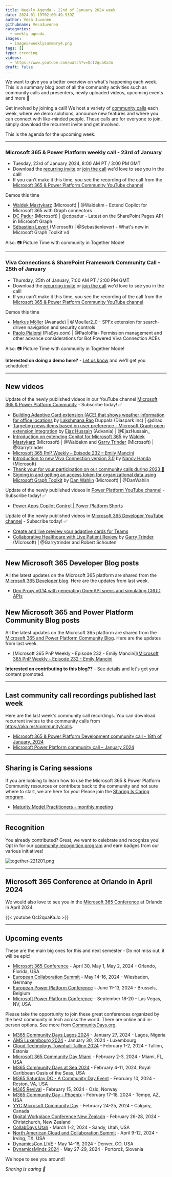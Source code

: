 ```yaml
---
title: Weekly Agenda - 22nd of January 2024 week
date: 2024-01-19T02:00:49.939Z
author: Vesa Juvonen
githubname: VesaJuvonen
categories:
  - weekly agenda
images:
  - images/weeklysummary4.png
tags: []
type: trending
videos:
  - https://www.youtube.com/watch?v=QcI2quaKaJo
draft: false
---
```


We want to give you a better overview on what's happening each week. This is a summary blog post of all the community activities such as community calls and presenters, newly uploaded videos, upcoming events and more 🚀 

Get involved by joining a call! We host a variety of [community calls](https://aka.ms/community/calls) each week, where we demo solutions, announce new features and where you can connect with like-minded people. These calls are for everyone to join, simply download the recurrent invite and get involved.

This is the agenda for the upcoming week:

---

### Microsoft 365 & Power Platform weekly call - 23rd of January

* Tuesday, 23rd of January 2024, 8:00 AM PT / 3:00 PM GMT
* Download the [recurring invite](https://aka.ms/m365-dev-call) or [join the call](https://aka.ms/m365-dev-call-join) we'd love to see you in the call!
* If you can't make it this time, you see the recording of the call from the [Microsoft 365 & Power Platform Community YouTube channel](https://www.youtube.com/playlist?list=PLR9nK3mnD-OUQOW86tT5dkCRQAVGY7DlH)

Demos this time

* [Waldek Mastykarz](https://twitter.com/waldekm) (Microsoft) | @Waldekm - Extend Copilot for Microsoft 365 with Graph connectors
* [DC Padur](https://twitter.com/dcpadur) (Microsoft) | @cdpadur - Latest on the SharePoint Pages API in Microsoft Graph
* [Sébastien Levert](https://twitter.com/sebastienlevert) (Microsoft) | @Sebastienlevert - What's new in Microsoft Graph Toolkit v4

Also: 📷 Picture Time with community in Together Mode!

---

### Viva Connections & SharePoint Framework Community Call - 25th of January

* Thursday, 25th of January, 7:00 AM PT / 2:00 PM GMT
* Download the [recurring invite](https://aka.ms/spdev-spfx-call) or [join the call](https://aka.ms/spdev-spfx-call-join) we'd love to see you in the call!
* If you can't make it this time, you see the recording of the call from the [Microsoft 365 & Power Platform Community YouTube channel](https://www.youtube.com/watch?v=Sxrnc7gSw4A&list=PLR9nK3mnD-OXdcwfcHGsGr78nHWLRsv1x)

Demos this time

* [Markus Möller](https://twitter.com/Moeller2_0) (Avanade) | @Moeller2_0 - SPFx extension for search-driven navigation and security controls​
* [Paolo Pialorsi](https://twitter.com/PaoloPia) (PiaSys.com) | @PaoloPia- Permission management and other advance considerations for Bot Powered Viva Connection ACEs

Also: 📷 Picture Time with community in Together Mode!

**Interested on doing a demo here?** - [Let us know](https://aka.ms/community/request/demo) and we'll get you scheduled!

---

## New videos 

Update of the newly published videos in our YouTube channel [Microsoft 365 & Power Platform Community](https://www.youtube.com/channel/UC_mKdhw-V6CeCM7gTo_Iy7w) - Subscribe today! ✅

* [Building Adaptive Card extension (ACE) that shows weather information for office locations](https://www.youtube.com/watch?v=rkektmwaUAI) by [Lakshmana Rao](https://twitter.com/dlrao) Duppala (Diaspark Inc) | @dlrao
* [Targeting news items based on user preference - Microsoft Graph open extension integration](https://www.youtube.com/watch?v=n_hbAIXzcA8) by [Ejaz Hussain](https://twitter.com/EjazHussain_) (Advania) | @EjazHussain_
* [Introduction on extending Copilot for Microsoft 365](https://www.youtube.com/watch?v=5ifBWFlO6p0) by [Waldek Mastykarz](https://twitter.com/waldekm) (Microsoft) | @Waldekm and [Garry Trinder](https://twitter.com/garrytrinder) (Microsoft) | @Garrytrinder
* [Microsoft 365 PnP Weekly – Episode 232 – Emily Mancini](https://www.youtube.com/watch?v=2ieeEmldqsY)
* [Introduction to new Viva Connection version 3.0](https://www.youtube.com/watch?v=pLvxxYXyWfU) by [Nancy Handa](https://www.linkedin.com/in/nancy-handa-3b7b8b35/) (Microsoft)
* [Thank your for your participation on our community calls during 2023 🧡](https://www.youtube.com/watch?v=yu1As19RVfY)
* [Signing in and getting an access token for organizational data using Microsoft Graph Toolkit](https://www.youtube.com/watch?v=H6_bvQHGA1U) by [Dan Wahlin](https://twitter.com/DanWahlin) (Microsoft) | @DanWahlin


Update of the newly published videos in [Power Platform YouTube channel](https://www.youtube.com/@mspowerplatform) - Subscribe today! ✅

* [Power Apps Copilot Control | Power Platform Shorts](https://www.youtube.com/watch?v=11mTv6vZTvY)


Update of the newly published videos in [Microsoft 365 Developer YouTube channel](https://www.youtube.com/@Microsoft365Developer) - Subscribe today! ✅

* [Create and live preview your adaptive cards for Teams](https://www.youtube.com/watch?v=RzI1DINaSzM)
* [Collaborative Healthcare with Live Patient Review](https://www.youtube.com/watch?v=Ga2fPTd4X8E) by [Garry Trinder](https://twitter.com/garrytrinder) (Microsoft) | @Garrytrinder and Robert Schouten

---

## New Microsoft 365 Developer Blog posts

All the latest updates on the Microsoft 365 platform are shared from the [Microsoft 365 Developer blog](https://devblogs.microsoft.com/microsoft365dev/). Here are the updates from last week.

* [Dev Proxy v0.14 with generating OpenAPI specs and simulating CRUD APIs](https://devblogs.microsoft.com/microsoft365dev/dev-proxy-v0-14-with-generating-openapi-specs-and-simulating-crud-apis/)



## New Microsoft 365 and Power Platform Community Blog posts

All the latest updates on the Microsoft 365 platform are shared from the [Microsoft 365 and Power Platform Community Blog](https://pnp.github.io/blog/). Here are the updates from last week.

* [Microsoft 365 PnP Weekly - Episode 232 - Emily Mancini]([Microsoft 365 PnP Weekly - Episode 232 - Emily Mancini](https://pnp.github.io/blog/microsoft-365-pnp-weekly/episode-232/)

**Interested on contributing to this blog??** - [See details](https://pnp.github.io/blog/post/contribute-blog/) and let's get your content promoted.

---

## Last community call recordings published last week

Here are the last week's community call recordings. You can download recurrent invites to the community calls from https://aka.ms/community/calls.

* [Microsoft 365 & Power Platform Development community call - 18th of January, 2024](https://www.youtube.com/watch?v=Q4Nup0ITFhs)
* [Microsoft Power Platform community call – January 2024](https://www.youtube.com/watch?v=v7vUostPm4c)

---

## Sharing is Caring sessions

If you are looking to learn how to use the Microsoft 365 & Power Platform Community resources or contribute back to the community and not sure where to start, we are here for you! Please join the [Sharing Is Caring program](https://pnp.github.io/sharing-is-caring/).

* [Maturity Model Practitioners - monthly meeting](https://aka.ms/mm4m365/invite)

---

## Recognition

You already contributed? Great, we want to celebrate and recognize you! Opt in for our [community recognition program](https://pnp.github.io/recognitionprogram/) and earn badges from our various initiatives! 

![together-221201.png](images/community-recognization-program.png)

---

## Microsoft 365 Conference at Orlando in April 2024

We would also love to see you in the [Microsoft 365 Conference](https://m365conf.com/) at Orlando in April 2024.

{{< youtube QcI2quaKaJo >}}

---

## Upcoming events

These are the main big ones for this and next semester - Do not miss out, it will be epic!

* [Microsoft 365 Conference](https://m365conf.com/#!/) - April 30, May 1, May 2, 2024 - Orlando, Florida, USA
* [European Collaboration Summit](https://www.cloudsummit.eu/) - May 14-16, 2024 - Wiesbaden, Germany
* [European Power Platform Conference](https://www.sharepointeurope.com/european-power-platform-conference/) - June 11-13, 2024 - Brussels, Belgium
* [Microsoft Power Platform Conference](https://powerplatformconf.com/#!/) - September 18-20 - Las Vegas, NV, USA


Please take the opportunity to join these great conferences organized by the best community in tech across the world. There are online and in-person options. See more from [CommunityDays.org](https://www.communitydays.org/).

* [M365 Community Days Lagos 2024](https://communitydays.org/event/2024-01-27/m365-community-days-lagos-2023) - January 27, 2024 - Lagos, Nigeria
* [AMS Luxembourg 2024](https://communitydays.org/event/2024-01-30/ams-luxembourg-2024) - January 30, 2024 - Luxembourg
* [Cloud Technology Townhall Tallinn 2024](https://www.communitydays.org/event/2024-02-01/cloud-technology-townhall-tallinn-2024) - February 1-2, 2024 - Tallinn, Estonia
* [Microsoft 365 Community Day Miami](https://www.communitydays.org/event/2024-02-02/microsoft-365-community-day-miami) - February 2-3, 2024 - Miami, FL, USA
* [M365 Community Days at Sea 2024](https://www.communitydays.org/event/2024-02-04/m365-community-days-at-sea-2024) - February 4-11, 2024, Royal Caribbean Oasis of the Seas, USA
* [M365 Saturday DC - A Community Day Event](https://www.communitydays.org/event/2024-02-10/m365-saturday-dc-a-community-day-event) - February 10, 2024 - Reston, VA, USA
* [M365 Revival](https://www.communitydays.org/event/2024-02-15/m365-revival) - February 15, 2024 - Oslo, Norway
* [M365 Community Day - Phoenix](https://www.communitydays.org/event/2024-01-13/m365-community-day-phoenix) - February 17-18, 2024 - Tempe, AZ, USA
* [YYC Microsoft Community Day](https://www.communitydays.org/event/2024-02-24/yyc-microsoft-community-day) - February 24-25, 2024 - Calgary, Canada
* [Digital Workplace Conference New Zealadn](https://www.communitydays.org/event/2024-02-27/digital-workplace-conference-new-zealand) - February 26-28, 2024 - Christchurch, New Zealand
* [CollabDays Utah](https://www.communitydays.org/event/2024-03-01/collabdays-utah) - March 1-2, 2024 - Sandy, Utah, USA
* [North American Cloud and Collaboration Summit](https://www.communitydays.org/event/2024-04-09/north-american-cloud-and-collaboration-summit) - April 9-12, 2024 - Irving, TX, USA
* [DynamicsCon LIVE](https://www.communitydays.org/event/2024-05-13/dynamicscon-live) - May 14-16, 2024 - Denver, CO, USA
* [DynamicsMinds 2024](https://www.communitydays.org/event/2024-05-27/dynamicsminds-2024) - May 27-29, 2024 - Portorož, Slovenia

We hope to see you around!

_Sharing is caring 🧡_
